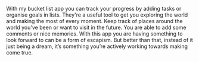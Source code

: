 With my bucket list app you can track your progress by adding tasks or organise goals in lists. 
They're a useful tool to get you exploring the world and making the most of every moment. 
Keep track of places around the world you've been or want to visit in the future.
You are able to add some comments or nice memories.
With this app you are having something to look forward to can be a form of escapism. 
But better than that, instead of it just being a dream, it’s something you’re actively working towards making come true.
